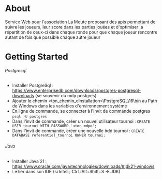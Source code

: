 # About

Service Web pour l'association La Meute proposant des apis permettant de suivre les joueurs, leur score dans les parties jouées et d'optimiser la 
répartition de ceux-ci dans chaque ronde pour que chaque joueur rencontre autant de fois que possible chaque autre 
joueur

# Getting Started

###### Postgresql

- Installer PostgreSql : https://www.enterprisedb.com/downloads/postgres-postgresql-downloads (se souvenir du mdp postgres)
- Ajouter le chemin <ton_chemin_dinstallation>\PostgreSQL\16\bin au Path de Windows dans les variables d'environnement système
- En ligne de commande, se connecter à l'invit de commande postgres `psql -U postgres`
- Dans l'invit de commande, créer un nouvel utilisateur tournoi : `CREATE USER tournoi WITH PASSWORD '<ton_mdp>';`
- Dans l'invit de commande, créer une nouvelle bdd tournoi : `CREATE DATABASE referentiel_tournoi OWNER tournoi;`

###### Java

- Installer Java 21 : https://www.oracle.com/java/technologies/downloads/#jdk21-windows
- Le lier dans son IDE (si Intellij Ctrl+Alt+Shift+S -> JDK)

